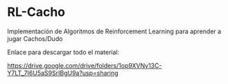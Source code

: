 # RL-Cacho
Implementación de Algoritmos de Reinforcement Learning para aprender a jugar Cachos/Dudo

Enlace para descargar todo el material:

https://drive.google.com/drive/folders/1op9XVNy13C-Y7LT_7I6U5aS9SrIBgU9a?usp=sharing
